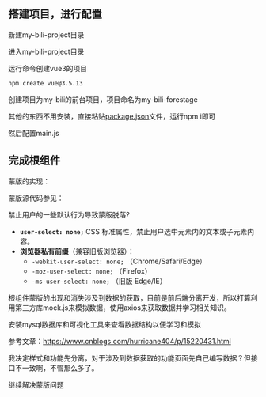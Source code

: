 ## 搭建项目，进行配置

新建my-bili-project目录

进入my-bili-project目录

运行命令创建vue3的项目

```bash
npm create vue@3.5.13
```

创建项目为my-bili的前台项目，项目命名为my-bili-forestage

其他的东西不用安装，直接粘贴[package.json](./源代码/package.json.md)文件，运行npm i即可

然后配置main.js

## 完成根组件

蒙版的实现：

蒙版源代码参见：

禁止用户的一些默认行为导致蒙版脱落?

- **`user-select: none;`** CSS 标准属性，禁止用户选中元素内的文本或子元素内容。
- **浏览器私有前缀**（兼容旧版浏览器）：
  - `-webkit-user-select: none;` （Chrome/Safari/Edge）
  - `-moz-user-select: none;` （Firefox）
  - `-ms-user-select: none;` （旧版 Edge/IE）

根组件蒙版的出现和消失涉及到数据的获取，目前是前后端分离开发，所以打算利用第三方库mock.js来模拟数据，使用axios来获取数据并学习相关知识。

安装mysql数据库和可视化工具来查看数据结构以便学习和模拟

参考文章：https://www.cnblogs.com/hurricane404/p/15220431.html

我决定样式和功能先分离，对于涉及到数据获取的功能页面先自己编写数据？但接口不一致啊，不管那么多了。

继续解决蒙版问题
